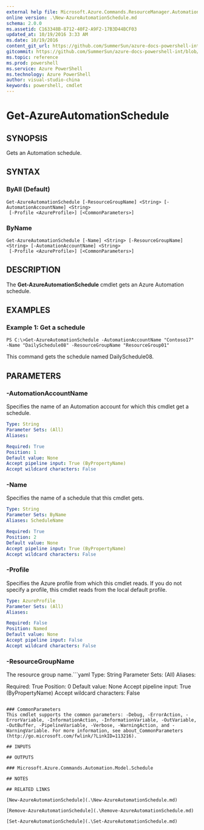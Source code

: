 ```yaml
---
external help file: Microsoft.Azure.Commands.ResourceManager.Automation.dll-Help.xml
online version: .\New-AzureAutomationSchedule.md
schema: 2.0.0
ms.assetid: C163348B-8712-40F2-A9F2-17B3D44BCF03
updated_at: 10/19/2016 3:33 AM
ms.date: 10/19/2016
content_git_url: https://github.com/SummerSun/azure-docs-powershell-int/blob/master/azureps-cmdlets-docs/ResourceManager/AzureRM.Automation/v0.9.8/Get-AzureAutomationSchedule.md
gitcommit: https://github.com/SummerSun/azure-docs-powershell-int/blob/c0d1e448da01261236e9ece01ca5c2a98effbf31/azureps-cmdlets-docs/ResourceManager/AzureRM.Automation/v0.9.8/Get-AzureAutomationSchedule.md
ms.topic: reference
ms.prod: powershell
ms.service: Azure PowerShell
ms.technology: Azure PowerShell
author: visual-studio-china
keywords: powershell, cmdlet
---
```


# Get-AzureAutomationSchedule

## SYNOPSIS
Gets an Automation schedule.

## SYNTAX

### ByAll (Default)
```
Get-AzureAutomationSchedule [-ResourceGroupName] <String> [-AutomationAccountName] <String>
 [-Profile <AzureProfile>] [<CommonParameters>]
```

### ByName
```
Get-AzureAutomationSchedule [-Name] <String> [-ResourceGroupName] <String> [-AutomationAccountName] <String>
 [-Profile <AzureProfile>] [<CommonParameters>]
```

## DESCRIPTION
The **Get-AzureAutomationSchedule** cmdlet gets an Azure Automation schedule.

## EXAMPLES

### Example 1: Get a schedule
```
PS C:\>Get-AzureAutomationSchedule -AutomationAccountName "Contoso17" -Name "DailySchedule08" -ResourceGroupName "ResourceGroup01"
```

This command gets the schedule named DailySchedule08.

## PARAMETERS

### -AutomationAccountName
Specifies the name of an Automation account for which this cmdlet get a schedule.

```yaml
Type: String
Parameter Sets: (All)
Aliases: 

Required: True
Position: 1
Default value: None
Accept pipeline input: True (ByPropertyName)
Accept wildcard characters: False
```

### -Name
Specifies the name of a schedule that this cmdlet gets.

```yaml
Type: String
Parameter Sets: ByName
Aliases: ScheduleName

Required: True
Position: 2
Default value: None
Accept pipeline input: True (ByPropertyName)
Accept wildcard characters: False
```

### -Profile
Specifies the Azure profile from which this cmdlet reads.
If you do not specify a profile, this cmdlet reads from the local default profile.

```yaml
Type: AzureProfile
Parameter Sets: (All)
Aliases: 

Required: False
Position: Named
Default value: None
Accept pipeline input: False
Accept wildcard characters: False
```

### -ResourceGroupName
The resource group name.```yaml
Type: String
Parameter Sets: (All)
Aliases: 

Required: True
Position: 0
Default value: None
Accept pipeline input: True (ByPropertyName)
Accept wildcard characters: False
```

### CommonParameters
This cmdlet supports the common parameters: -Debug, -ErrorAction, -ErrorVariable, -InformationAction, -InformationVariable, -OutVariable, -OutBuffer, -PipelineVariable, -Verbose, -WarningAction, and -WarningVariable. For more information, see about_CommonParameters (http://go.microsoft.com/fwlink/?LinkID=113216).

## INPUTS

## OUTPUTS

### Microsoft.Azure.Commands.Automation.Model.Schedule

## NOTES

## RELATED LINKS

[New-AzureAutomationSchedule](.\New-AzureAutomationSchedule.md)

[Remove-AzureAutomationSchedule](.\Remove-AzureAutomationSchedule.md)

[Set-AzureAutomationSchedule](.\Set-AzureAutomationSchedule.md)



